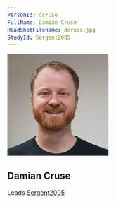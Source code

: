 ```yaml
---
PersonId: dcruse
FullName: Damian Cruse
HeadShotFilename: dcruse.jpg
StudyId: Sergent2005
---
```


![headshot of researcher](/assets/images/headshots/dcruse.jpg "Damian Cruse")

## Damian Cruse

Leads [Sergent2005](/replications/Sergent2005)